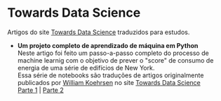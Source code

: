 # Towards Data Science
Artigos do site [Towards Data Science](https://towardsdatascience.com/) traduzidos para estudos.

* **Um projeto completo de aprendizado de máquina em Python**
<br>Neste artigo foi feito um passo-a-passo completo do processo de machine learnig com o objetivo de prever o "score" de consumo de energia de uma série de edifícios de New York.
<br>Essa série de notebooks são traduções de artigos originalmente publicados por [William Koehrsen](https://twitter.com/koehrsen_will) no site [Towards Data Science](https://towardsdatascience.com)
<br>[Parte 1](https://github.com/willsilvano/datascience/blob/master/Towards%20DataScience/Energy%20New%20York%20-%20Part%20One.ipynb) | [Parte 2](https://github.com/willsilvano/datascience/blob/master/Towards%20DataScience/Energy%20New%20York%20-%20Part%20Two.ipynb)
